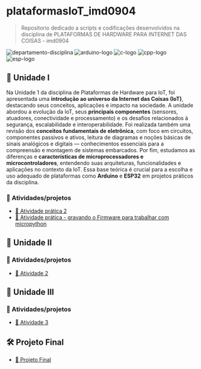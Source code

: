 # plataformasIoT_imd0904

> Repositorio dedicado a scripts e codificações desenvolvidos na disciplina de PLATAFORMAS DE HARDWARE PARA INTERNET DAS COISAS - imd0904

![departamento-disciplina](https://img.shields.io/badge/imd_Plataformas_de_hardware_para_internet_das_coisas-blue?style=for-the-badge)
![arduino-logo](https://img.shields.io/badge/Arduino-00979D?style=for-the-badge&logo=arduino&logoColor=white)
![c-logo](https://img.shields.io/badge/C-A8B9CC?style=for-the-badge&logo=c&logoColor=black)
![cpp-logo](https://img.shields.io/badge/C++-00599C?style=for-the-badge&logo=c%2B%2B&logoColor=white)
![esp-logo](https://img.shields.io/badge/ESP32-000000?style=for-the-badge&logo=espressif&logoColor=white)

## 🚀 Unidade I

Na Unidade 1 da disciplina de Plataformas de Hardware para IoT, foi apresentada uma **introdução ao universo da Internet das Coisas (IoT)**, destacando seus conceitos, aplicações e impacto na sociedade. A unidade abordou a evolução da IoT, seus **principais componentes** (sensores, atuadores, conectividade e processamento) e os desafios relacionados à segurança, escalabilidade e interoperabilidade. Foi realizada também uma revisão dos **conceitos fundamentais de eletrônica**, com foco em circuitos, componentes passivos e ativos, leitura de diagramas e noções básicas de sinais analógicos e digitais — conhecimentos essenciais para a compreensão e montagem de sistemas embarcados. Por fim, estudamos as diferenças e **características de microprocessadores e microcontroladores**, entendendo suas arquiteturas, funcionalidades e aplicações no contexto da IoT. Essa base teórica é crucial para a escolha e uso adequado de plataformas como **Arduino** e **ESP32** em projetos práticos da disciplina.

### 🎯 Atividades/projetos

- [📌 Atividade prática 2](./uni1/atividade1/descricao.md)
- [📌 Atividade prática - gravando o Firmware para trabalhar com micropython](./uni1/praticas/micropython.md)

## 🚀 Unidade II

### 🎯 Atividades/projetos

- [📌 Atividade 2](./uni2/projeto.md)

## 🚀 Unidade III

### 🎯 Atividades/projetos

- [📌 Atividade 3](./uni3/atividade1.md)

## 🛠️ Projeto Final

- [📌 Projeto Final](./proj_final/projeto_final.md)

